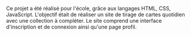 Ce projet a été réalisé pour l'école, grâce aux langages HTML, CSS, JavaScript.
L'objectif était de réaliser un site de tirage de cartes quotidien avec une collection à compléter.
Le site comprend une interface d'inscription et de connexion ainsi qu'une page profil.
